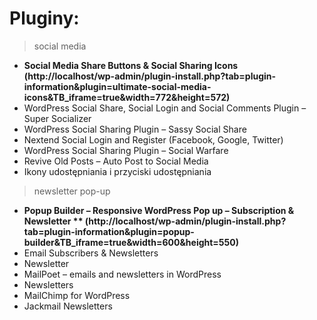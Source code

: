 # Pluginy:

> social media 
   - **Social Media Share Buttons & Social Sharing Icons (http://localhost/wp-admin/plugin-install.php?tab=plugin-information&plugin=ultimate-social-media-icons&TB_iframe=true&width=772&height=572)**
   - WordPress Social Share, Social Login and Social Comments Plugin – Super Socializer 
   - WordPress Social Sharing Plugin – Sassy Social Share 
   - Nextend Social Login and Register (Facebook, Google, Twitter) 
   - WordPress Social Sharing Plugin – Social Warfare 
   - Revive Old Posts – Auto Post to Social Media 
   - Ikony udostępniania i przyciski udostępniania 
   
   
> newsletter pop-up
   - **Popup Builder – Responsive WordPress Pop up – Subscription & Newsletter  ** (http://localhost/wp-admin/plugin-install.php?tab=plugin-information&plugin=popup-builder&TB_iframe=true&width=600&height=550)**
   - Email Subscribers & Newsletters 
   - Newsletter
   - MailPoet – emails and newsletters in WordPress 
   - Newsletters 
   - MailChimp for WordPress 
   - Jackmail Newsletters  